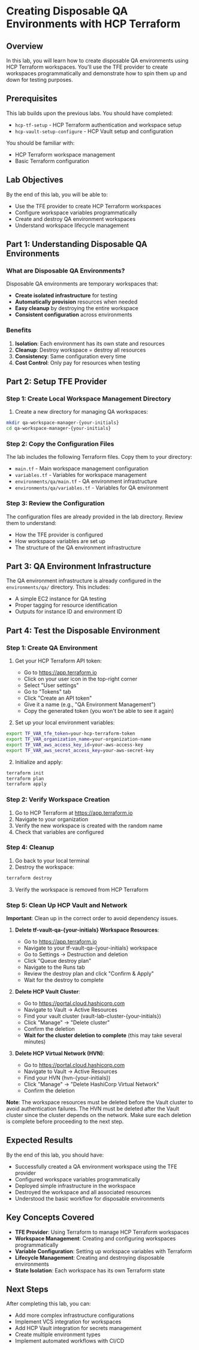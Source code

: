 # Creating Disposable QA Environments with HCP Terraform

## Overview

In this lab, you will learn how to create disposable QA environments using HCP Terraform workspaces. You'll use the TFE provider to create workspaces programmatically and demonstrate how to spin them up and down for testing purposes.

## Prerequisites

This lab builds upon the previous labs. You should have completed:
- `hcp-tf-setup` - HCP Terraform authentication and workspace setup
- `hcp-vault-setup-configure` - HCP Vault setup and configuration

You should be familiar with:
- HCP Terraform workspace management
- Basic Terraform configuration

## Lab Objectives

By the end of this lab, you will be able to:
- Use the TFE provider to create HCP Terraform workspaces
- Configure workspace variables programmatically
- Create and destroy QA environment workspaces
- Understand workspace lifecycle management

## Part 1: Understanding Disposable QA Environments

### What are Disposable QA Environments?

Disposable QA environments are temporary workspaces that:
- **Create isolated infrastructure** for testing
- **Automatically provision** resources when needed
- **Easy cleanup** by destroying the entire workspace
- **Consistent configuration** across environments

### Benefits

1. **Isolation**: Each environment has its own state and resources
2. **Cleanup**: Destroy workspace = destroy all resources
3. **Consistency**: Same configuration every time
4. **Cost Control**: Only pay for resources when testing

## Part 2: Setup TFE Provider

### Step 1: Create Local Workspace Management Directory

1. Create a new directory for managing QA workspaces:

```sh
mkdir qa-workspace-manager-{your-initials}
cd qa-workspace-manager-{your-initials}
```

### Step 2: Copy the Configuration Files

The lab includes the following Terraform files. Copy them to your directory:

- `main.tf` - Main workspace management configuration
- `variables.tf` - Variables for workspace management
- `environments/qa/main.tf` - QA environment infrastructure  
- `environments/qa/variables.tf` - Variables for QA environment

### Step 3: Review the Configuration

The configuration files are already provided in the lab directory. Review them to understand:

- How the TFE provider is configured
- How workspace variables are set up
- The structure of the QA environment infrastructure

## Part 3: QA Environment Infrastructure

The QA environment infrastructure is already configured in the `environments/qa/` directory. This includes:

- A simple EC2 instance for QA testing
- Proper tagging for resource identification
- Outputs for instance ID and environment ID

## Part 4: Test the Disposable Environment

### Step 1: Create QA Environment

1. Get your HCP Terraform API token:
   - Go to https://app.terraform.io
   - Click on your user icon in the top-right corner
   - Select "User settings"
   - Go to "Tokens" tab
   - Click "Create an API token"
   - Give it a name (e.g., "QA Environment Management")
   - Copy the generated token (you won't be able to see it again)

2. Set up your local environment variables:

```sh
export TF_VAR_tfe_token=your-hcp-terraform-token
export TF_VAR_organization_name=your-organization-name
export TF_VAR_aws_access_key_id=your-aws-access-key
export TF_VAR_aws_secret_access_key=your-aws-secret-key
```

2. Initialize and apply:

```sh
terraform init
terraform plan
terraform apply
```

### Step 2: Verify Workspace Creation

1. Go to HCP Terraform at https://app.terraform.io
2. Navigate to your organization
3. Verify the new workspace is created with the random name
4. Check that variables are configured

### Step 4: Cleanup

1. Go back to your local terminal
2. Destroy the workspace:

```sh
terraform destroy
```

3. Verify the workspace is removed from HCP Terraform

### Step 5: Clean Up HCP Vault and Network

**Important**: Clean up in the correct order to avoid dependency issues.

1. **Delete tf-vault-qa-{your-initials} Workspace Resources**:
   - Go to https://app.terraform.io
   - Navigate to your tf-vault-qa-{your-initials} workspace
   - Go to Settings → Destruction and deletion
   - Click "Queue destroy plan"
   - Navigate to the Runs tab
   - Review the destroy plan and click "Confirm & Apply"
   - Wait for the destroy to complete

2. **Delete HCP Vault Cluster**:
   - Go to https://portal.cloud.hashicorp.com
   - Navigate to Vault → Active Resources
   - Find your vault cluster (vault-lab-cluster-{your-initials})
   - Click "Manage" → "Delete cluster"
   - Confirm the deletion
   - **Wait for the cluster deletion to complete** (this may take several minutes)

2. **Delete HCP Virtual Network (HVN)**:
   - Go to https://portal.cloud.hashicorp.com
   - Navigate to Vault → Active Resources
   - Find your HVN (hvn-{your-initials})
   - Click "Manage" → "Delete HashiCorp Virtual Network"
   - Confirm the deletion

**Note**: The workspace resources must be deleted before the Vault cluster to avoid authentication failures. The HVN must be deleted after the Vault cluster since the cluster depends on the network. Make sure each deletion is complete before proceeding to the next step.

## Expected Results

By the end of this lab, you should have:
- Successfully created a QA environment workspace using the TFE provider
- Configured workspace variables programmatically
- Deployed simple infrastructure in the workspace
- Destroyed the workspace and all associated resources
- Understood the basic workflow for disposable environments

## Key Concepts Covered

- **TFE Provider**: Using Terraform to manage HCP Terraform workspaces
- **Workspace Management**: Creating and configuring workspaces programmatically
- **Variable Configuration**: Setting up workspace variables with Terraform
- **Lifecycle Management**: Creating and destroying disposable environments
- **State Isolation**: Each workspace has its own Terraform state

## Next Steps

After completing this lab, you can:
- Add more complex infrastructure configurations
- Implement VCS integration for workspaces
- Add HCP Vault integration for secrets management
- Create multiple environment types
- Implement automated workflows with CI/CD
